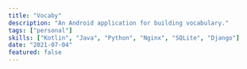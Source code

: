 ```yaml
---
title: "Vocaby"
description: "An Android application for building vocabulary."
tags: ["personal"]
skills: ["Kotlin", "Java", "Python", "Nginx", "SQLite", "Django"]
date: "2021-07-04"
featured: false
---
```

